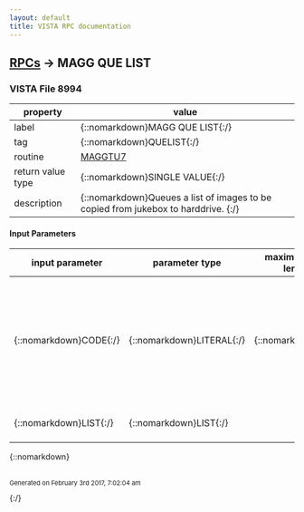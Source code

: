 ```yaml
---
layout: default
title: VISTA RPC documentation
---
```




## [RPCs](TableOfContent.md) &#8594; MAGG QUE LIST 



### VISTA File 8994 


 property | value 
--- | --- 
 label | {::nomarkdown}MAGG QUE LIST{:/}
 tag | {::nomarkdown}QUELIST{:/}
 routine | [MAGGTU7](http://code.osehra.org/dox/Routine_MAGGTU7_source.html)
 return value type | {::nomarkdown}SINGLE VALUE{:/}
 description | {::nomarkdown}Queues a list of images to be copied from jukebox to harddrive. {:/}

#### Input Parameters

| input parameter | parameter type | maximum data length | required | description | 
| --- | --- | --- | --- | --- | 
| {::nomarkdown}CODE{:/} | {::nomarkdown}LITERAL{:/} | {::nomarkdown}5{:/} | {::nomarkdown}true{:/} | {::nomarkdown}  A Code containing A  F  B     if [ A  then Abstracts will be queued.     if [ F  then Full Resolution image will be queued.     if [ B  then BIG file ( Xray 2k x 2k ) will be queued.{:/} | 
| {::nomarkdown}LIST{:/} | {::nomarkdown}LIST{:/} |  | {::nomarkdown}true{:/} | {::nomarkdown}The list of Image IEN's to be queued.{:/} | 

{::nomarkdown} <br/><br/><p style="font-size: 11px">Generated on February 3rd 2017, 7:02:04 am</p>{:/}